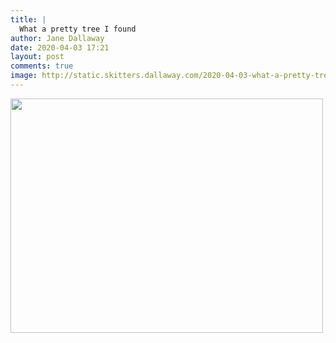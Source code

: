 ```yaml
---
title: |
  What a pretty tree I found
author: Jane Dallaway
date: 2020-04-03 17:21
layout: post
comments: true
image: http://static.skitters.dallaway.com/2020-04-03-what-a-pretty-tree-i-found-thumb-1-IMG-0410.JPG
---
```


<div>
        <a href="http://static.skitters.dallaway.com/2020-04-03-what-a-pretty-tree-i-found-fullsize-1-IMG-0410.JPG">
          <img src="http://static.skitters.dallaway.com/2020-04-03-what-a-pretty-tree-i-found-thumb-1-IMG-0410.JPG" width="500" height="375"/>
        </a>
      </div>


  
      